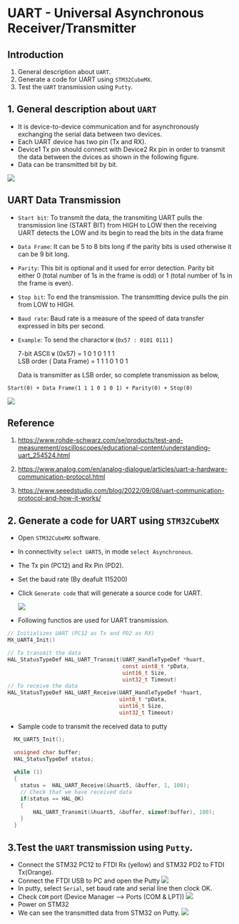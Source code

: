 # UART - Universal Asynchronous Receiver/Transmitter

## Introduction  
1. General description about `UART`.  
2. Generate a code for UART using `STM32CubeMX`.  
3. Test the `UART` transmission using `Putty`.

## 1. General description about `UART`
- It is device-to-device communication and for asynchronously exchanging the serial data between two devices.
- Each UART device has two pin (Tx and RX).
- Device1 Tx pin should connect with Device2 Rx pin in order to transmit the data between the dvices as shown in the following figure.
- Data can be transmitted bit by bit.

![](images/Uart_connection.png)


## UART Data Transmission

- `Start bit`: To transmit the data, the transmiting UART pulls the transmission line (START BIT) from HIGH to LOW then the receiving UART detects the LOW and its begin to read the bits in the data frame

- `Data Frame`: It can be 5 to 8 bits long if the parity bits is used otherwise it can be 9 bit long.

- `Parity`: This bit is optional and it used for error detection. Parity bit either 0 (total number of 1s in the frame is odd) or 1 (total number of 1s in the frame is even).

- `Stop bit`: To end the transmission. The transmitting device pulls the pin from LOW to HIGH.

- `Baud rate`: Baud rate is a measure of the speed of data transfer expressed in bits per second.

- `Example`: To send the charactor `W`  (`0x57 : 0101 0111` )

    7-bit ASCII `W` (0x57) = 1 0 1 0 1 1 1  
    LSB order ( Data Frame) = 1 1 1 0 1 0 1

    Data is transmitter as LSB order, so complete transmission as below,
```
Start(0) + Data Frame(1 1 1 0 1 0 1) + Parity(0) + Stop(0)
```
   ![](images/timing_diagram.png)

## Reference

1. https://www.rohde-schwarz.com/se/products/test-and-measurement/oscilloscopes/educational-content/understanding-uart_254524.html
2. https://www.analog.com/en/analog-dialogue/articles/uart-a-hardware-communication-protocol.html

3. https://www.seeedstudio.com/blog/2022/09/08/uart-communication-protocol-and-how-it-works/

## 2. Generate a code for UART using `STM32CubeMX`

- Open `STM32CubeMX` software.

- In connectivity `select UART5`, in mode `select Asynchronous`.
- The Tx pin (PC12) and Rx Pin (PD2).
- Set the baud rate (By deafult 115200)
- Click `Generate code` that will generate a source code for UART.

  ![](images/Uart_init.png)

- Following functios are used for UART transmission.
```C
// Initializes UART (PC12 as Tx and PD2 as RX)
MX_UART4_Init()

// To transmit the data
HAL_StatusTypeDef HAL_UART_Transmit(UART_HandleTypeDef *huart, 
                                    const uint8_t *pData,
                                    uint16_t Size,
                                    uint32_t Timeout)
// To receive the data
HAL_StatusTypeDef HAL_UART_Receive(UART_HandleTypeDef *huart,
                                   uint8_t *pData,
                                   uint16_t Size,
                                   uint32_t Timeout)

```
- Sample code to transmit the received data to putty 
```C
  MX_UART5_Init();

  unsigned char buffer;
  HAL_StatusTypeDef status;
  
  while (1)
  {
    status =  HAL_UART_Receive(&huart5, &buffer, 1, 100);
    // Check that we have received data
    if(status == HAL_OK)
    {
        HAL_UART_Transmit(&huart5, &buffer, sizeof(buffer), 100);
    }
  }
```
## 3.Test the `UART` transmission using `Putty`.
- Connect the STM32 PC12 to FTDI Rx (yellow) and  STM32 PD2 to FTDI Tx(Orange).
- Connect the FTDI USB to PC and open the Putty
 ![](images/connection.png)
- In putty, select `Serial`, set baud rate and serial line then clock OK.
- Check `COM` port (Device Manager --> Ports (COM & LPT))
  ![](images/putty_setting.png)
- Power on STM32
- We can see the transmitted data from STM32 on Putty.
  ![](images/putty.png)


 